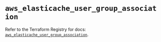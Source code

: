 # `aws_elasticache_user_group_association`

Refer to the Terraform Registry for docs: [`aws_elasticache_user_group_association`](https://registry.terraform.io/providers/hashicorp/aws/5.100.0/docs/resources/elasticache_user_group_association).
